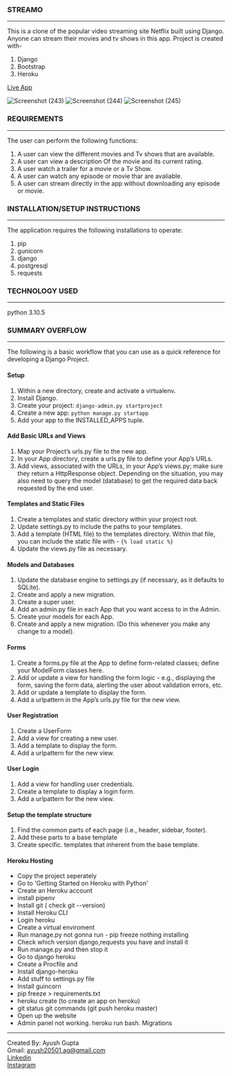 ### STREAMO

***
This is a clone of the popular video streaming site Netflix built using Django. Anyone can stream their movies and tv shows in this app.
Project is created with-
1. Django
2. Bootstrap
3. Heroku

[Live App](https://streamo.pythonanywhere.com/)

![Screenshot (243)](https://user-images.githubusercontent.com/77526719/181888666-0566e6c7-7c68-4fbc-8892-a3a2235ada82.png)
![Screenshot (244)](https://user-images.githubusercontent.com/77526719/181889567-f8c7402c-6892-41ce-8702-20131c326995.png)
![Screenshot (245)](https://user-images.githubusercontent.com/77526719/181890072-70ddf9a6-0636-4599-9bdf-3fc069a6b45b.png)

### REQUIREMENTS
***
The user can perform the following functions:

1. A user can view the different movies and Tv shows that are available.
2. A user can view a description Of the movie and its current rating.
3. A user watch a trailer for a movie or a Tv Show.
4. A user can watch any episode or movie thar are avaliable.
5. A user can stream directly in the app without downloading any episode or movie.

### INSTALLATION/SETUP INSTRUCTIONS
***
The application requires the following installations to operate:

1. pip
2. gunicorn
3. django
4. postgresql
5. requests

### TECHNOLOGY USED
***
python 3.10.5

### SUMMARY OVERFLOW
***
The following is a basic workflow that you can use as a quick reference for developing a Django Project.

#### Setup
1. Within a new directory, create and activate a virtualenv.
2. Install Django.
3. Create your project:
```django-admin.py startproject```
4. Create a new app: ```python manage.py startapp```
5. Add your app to the INSTALLED_APPS tuple.

#### Add Basic URLs and Views
1. Map your Project’s urls.py file to the new app.
2. In your App directory, create a urls.py file to define your App’s URLs.
3. Add views, associated with the URLs, in your App’s views.py; make sure they return a HttpResponse object. Depending on the situation, you may also need to query the model (database) to get the required data back requested by the end user.

#### Templates and Static Files
1. Create a templates and static directory within your project root.
2. Update settings.py to include the paths to your templates.
3. Add a template (HTML file) to the templates directory. Within that file, you can include the static file with - ```{% load static %}```
4. Update the views.py file as necessary.

#### Models and Databases
1. Update the database engine to settings.py (if necessary, as it defaults to SQLite).
2. Create and apply a new migration.
3. Create a super user.
4. Add an admin.py file in each App that you want access to in the Admin.
5. Create your models for each App.
6. Create and apply a new migration. (Do this whenever you make any change to a model).

#### Forms
1. Create a forms.py file at the App to define form-related classes; define your ModelForm classes here.
2. Add or update a view for handling the form logic - e.g., displaying the form, saving the form data, alerting the user about validation errors, etc.
3. Add or update a template to display the form.
4. Add a urlpattern in the App’s urls.py file for the new view.

#### User Registration
1. Create a UserForm
2. Add a view for creating a new user.
3. Add a template to display the form.
4. Add a urlpattern for the new view.

#### User Login
1. Add a view for handling user credentials.
2. Create a template to display a login form.
3. Add a urlpattern for the new view.

#### Setup the template structure
1. Find the common parts of each page (i.e., header, sidebar, footer).
2. Add these parts to a base template
3. Create specific. templates that inherent from the base template.

#### Heroku Hosting
- Copy the project seperately
- Go to 'Getting Started on Heroku with Python'
- Create an Heroku account
- install pipenv
- Install git ( check git --version)
- Install Heroku CLI
- Login heroku
- Create a virtual enviroment
- Run manage.py not gonna run - pip freeze nothing installing
- Check which version django,requests you have and install it
- Run manage.py and then stop it
- Go to django heroku
- Create a Procfile and
- Install django-heroku
- Add stuff to settings.py file
- Install guincorn
- pip freeze > requirements.txt
- heroku create (to create an app on heroku)
- git status git commands (git push heroku master)
- Open up the website
- Admin panel not working. heroku run bash. Migrations

***
Created By: Ayush Gupta<br/>
Gmail: ayush20501.ag@gmail.com<br/>
[Linkedin](https://www.linkedin.com/in/ayush-gupta-3bb02a1a2)<br/>
[Instagram](https://www.instagram.com/ayushh__guptaa/)

